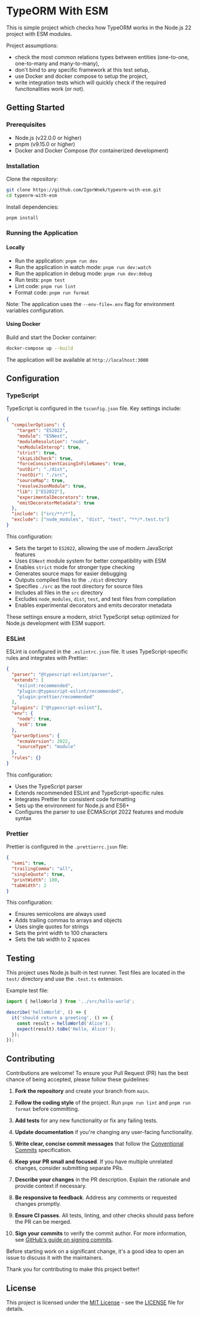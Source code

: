 # TypeORM With ESM

This is simple project which checks how TypeORM works in the Node.js 22 project with ESM modules.

Project assumptions:

- check the most common relations types between entities (one-to-one, one-to-many and many-to-many),
- don't bind to any specific framework at this test setup,
- use Docker and docker compose to setup the project,
- write integration tests which will quickly check if the required funcitonalities work (or not).

## Getting Started

### Prerequisites

- Node.js (v22.0.0 or higher)
- pnpm (v9.15.0 or higher)
- Docker and Docker Compose (for containerized development)

### Installation

Clone the repository:

```bash
git clone https://github.com/IgorWnek/typeorm-with-esm.git
cd typeorm-with-esm
```

Install dependencies:

```bash
pnpm install
```

### Running the Application

#### Locally

- Run the application: `pnpm run dev`
- Run the application in watch mode: `pnpm run dev:watch`
- Run the application in debug mode: `pnpm run dev:debug`
- Run tests: `pnpm test`
- Lint code: `pnpm run lint`
- Format code: `pnpm run format`

Note: The application uses the `--env-file=.env` flag for environment variables configuration.

#### Using Docker

Build and start the Docker container:

```bash
docker-compose up --build
```

The application will be available at `http://localhost:3000`

## Configuration

### TypeScript

TypeScript is configured in the `tsconfig.json` file. Key settings include:

```json:tsconfig.json
{
  "compilerOptions": {
    "target": "ES2022",
    "module": "ESNext",
    "moduleResolution": "node",
    "esModuleInterop": true,
    "strict": true,
    "skipLibCheck": true,
    "forceConsistentCasingInFileNames": true,
    "outDir": "./dist",
    "rootDir": "./src",
    "sourceMap": true,
    "resolveJsonModule": true,
    "lib": ["ES2022"],
    "experimentalDecorators": true,
    "emitDecoratorMetadata": true
  },
  "include": ["src/**/*"],
  "exclude": ["node_modules", "dist", "test", "**/*.test.ts"]
}
```

This configuration:

- Sets the target to `ES2022`, allowing the use of modern JavaScript features
- Uses `ESNext` module system for better compatibility with ESM
- Enables `strict` mode for stronger type checking
- Generates source maps for easier debugging
- Outputs compiled files to the `./dist` directory
- Specifies `./src` as the root directory for source files
- Includes all files in the `src` directory
- Excludes `node_modules`, `dist`, `test`, and test files from compilation
- Enables experimental decorators and emits decorator metadata

These settings ensure a modern, strict TypeScript setup optimized for Node.js development with ESM support.

### ESLint

ESLint is configured in the `.eslintrc.json` file. It uses TypeScript-specific rules and integrates with Prettier:

```json:.eslintrc.json
{
  "parser": "@typescript-eslint/parser",
  "extends": [
    "eslint:recommended",
    "plugin:@typescript-eslint/recommended",
    "plugin:prettier/recommended"
  ],
  "plugins": ["@typescript-eslint"],
  "env": {
    "node": true,
    "es6": true
  },
  "parserOptions": {
    "ecmaVersion": 2022,
    "sourceType": "module"
  },
  "rules": {}
}
```

This configuration:

- Uses the TypeScript parser
- Extends recommended ESLint and TypeScript-specific rules
- Integrates Prettier for consistent code formatting
- Sets up the environment for Node.js and ES6+
- Configures the parser to use ECMAScript 2022 features and module syntax

### Prettier

Prettier is configured in the `.prettierrc.json` file:

```json:.prettierrc.json
{
  "semi": true,
  "trailingComma": "all",
  "singleQuote": true,
  "printWidth": 100,
  "tabWidth": 2
}
```

This configuration:

- Ensures semicolons are always used
- Adds trailing commas to arrays and objects
- Uses single quotes for strings
- Sets the print width to 100 characters
- Sets the tab width to 2 spaces

## Testing

This project uses Node.js built-in test runner. Test files are located in the `test/` directory and use the `.test.ts` extension.

Example test file:

```typescript:test/hello-world.test.ts
import { helloWorld } from '../src/hello-world';

describe('helloWorld', () => {
  it('should return a greeting', () => {
    const result = helloWorld('Alice');
    expect(result).toBe('Hello, Alice!');
  });
});
```

## Contributing

Contributions are welcome! To ensure your Pull Request (PR) has the best chance of being accepted, please follow these guidelines:

1. **Fork the repository** and create your branch from `main`.

2. **Follow the coding style** of the project. Run `pnpm run lint` and `pnpm run format` before committing.

3. **Add tests** for any new functionality or fix any failing tests.

4. **Update documentation** if you're changing any user-facing functionality.

5. **Write clear, concise commit messages** that follow the [Conventional Commits](https://www.conventionalcommits.org/) specification.

6. **Keep your PR small and focused**. If you have multiple unrelated changes, consider submitting separate PRs.

7. **Describe your changes** in the PR description. Explain the rationale and provide context if necessary.

8. **Be responsive to feedback**. Address any comments or requested changes promptly.

9. **Ensure CI passes**. All tests, linting, and other checks should pass before the PR can be merged.

10. **Sign your commits** to verify the commit author. For more information, see [GitHub's guide on signing commits](https://docs.github.com/en/authentication/managing-commit-signature-verification/signing-commits).

Before starting work on a significant change, it's a good idea to open an issue to discuss it with the maintainers.

Thank you for contributing to make this project better!

## License

This project is licensed under the [MIT License](LICENSE) - see the [LICENSE](LICENSE) file for details.
